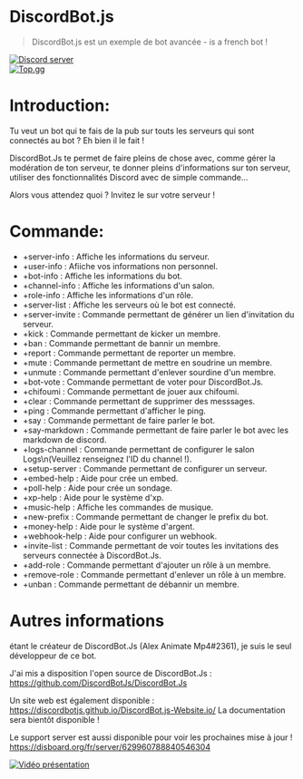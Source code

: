 # DiscordBot.js
> DiscordBot.js est un exemple de bot avancée - is a french bot !

<div align="left">
    <a href="https://discord.gg/invite/UqUsr5x"><img src="https://i.imgur.com/WlH9SJ0.png" alt="Discord server" /></a>
</div>
<div align="left">
    <a href="https://top.gg/bot/629968935709835284"><img src="https://i.imgur.com/2x6O4zD.png" alt="Top.gg" /></a>
</div>

# Introduction:

Tu veut un bot qui te fais de la pub sur touts les serveurs qui sont connectés au bot ?
Eh bien il le fait !

DiscordBot.Js te permet de faire pleins de chose avec, comme gérer la modération de ton serveur, te donner pleins d'informations sur ton serveur, utiliser des fonctionnalités Discord avec de simple commande...

Alors vous attendez quoi ?
Invitez le sur votre serveur !

# Commande:

- +server-info : Affiche les informations du serveur.
- +user-info : Afiiche vos informations non personnel.
- +bot-info : Affiche les informations du bot.
- +channel-info : Affiche les informations d'un salon.
- +role-info : Affiche les informations d'un rôle.
- +server-list : Affiche les serveurs où le bot est connecté.
- +server-invite : Commande permettant de générer un lien d'invitation du serveur.
- +kick : Commande permettant de kicker un membre.
- +ban : Commande permettant de bannir un membre.
- +report : Commande permettant de reporter un membre.
- +mute : Commande permettant de mettre en soudrine un membre.
- +unmute  : Commande permettant d'enlever sourdine d'un membre.
- +bot-vote : Commande permettant de voter pour DiscordBot.Js.
- +chifoumi : Commande permettant de jouer aux chifoumi.
- +clear : Commande permettant de supprimer des messsages.
- +ping : Commande permettant d'afficher le ping.
- +say : Commande permettant de faire parler le bot.
- +say-markdown : Commande permettant de faire parler le bot avec les markdown de discord.
- +logs-channel : Commande permettant de configurer le salon Logs\n(Veuillez renseignez l'ID du channel !).
- +setup-server : Commande permettant de configurer un serveur.
- +embed-help : Aide pour crée un embed.
- +poll-help : Aide pour crée un sondage.
- +xp-help : Aide pour le système d'xp.
- +music-help : Affiche les commandes de musique.
- +new-prefix : Commande permettant de changer le prefix du bot.
- +money-help : Aide pour le système d'argent.
- +webhook-help : Aide pour configurer un webhook.
- +invite-list : Commande permettant de voir toutes les invitations des serveurs connectée à DiscordBot.Js.
- +add-role : Commande permettant d'ajouter un rôle à un membre.
- +remove-role : Commande permettant d'enlever un rôle à un membre.
- +unban : Commande permettant de débannir un membre.

# Autres informations

étant le créateur de DiscordBot.Js (Alex Animate Mp4#2361), je suis le seul développeur de ce bot.

J'ai mis a disposition l'open source de DiscordBot.Js : https://github.com/DiscordBotJs/DiscordBot.Js

Un site web est également disponible : https://discordbotjs.github.io/DiscordBot.js-Website.io/
La documentation sera bientôt disponible !

Le support server est aussi disponible pour voir les prochaines mise à jour !
https://disboard.org/fr/server/629960788840546304

[![Vidéo présentation](https://i.imgur.com/AxJ3nuQ.png)](https://youtu.be/cIFhTOgT4Oc)
